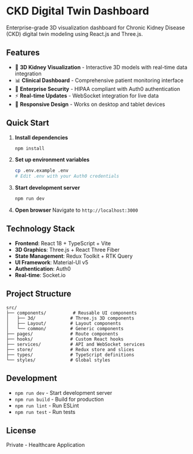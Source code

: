# CKD Digital Twin Dashboard

Enterprise-grade 3D visualization dashboard for Chronic Kidney Disease (CKD) digital twin modeling using React.js and Three.js.

## Features

- 🏥 **3D Kidney Visualization** - Interactive 3D models with real-time data integration
- 📊 **Clinical Dashboard** - Comprehensive patient monitoring interface
- 🔐 **Enterprise Security** - HIPAA compliant with Auth0 authentication
- ⚡ **Real-time Updates** - WebSocket integration for live data
- 📱 **Responsive Design** - Works on desktop and tablet devices

## Quick Start

1. **Install dependencies**
   ```bash
   npm install
   ```

2. **Set up environment variables**
   ```bash
   cp .env.example .env
   # Edit .env with your Auth0 credentials
   ```

3. **Start development server**
   ```bash
   npm run dev
   ```

4. **Open browser**
   Navigate to `http://localhost:3000`

## Technology Stack

- **Frontend**: React 18 + TypeScript + Vite
- **3D Graphics**: Three.js + React Three Fiber
- **State Management**: Redux Toolkit + RTK Query
- **UI Framework**: Material-UI v5
- **Authentication**: Auth0
- **Real-time**: Socket.io

## Project Structure

```
src/
├── components/          # Reusable UI components
│   ├── 3d/             # Three.js 3D components
│   ├── Layout/         # Layout components
│   └── common/         # Generic components
├── pages/              # Route components
├── hooks/              # Custom React hooks
├── services/           # API and WebSocket services
├── store/              # Redux store and slices
├── types/              # TypeScript definitions
└── styles/             # Global styles
```

## Development

- `npm run dev` - Start development server
- `npm run build` - Build for production
- `npm run lint` - Run ESLint
- `npm run test` - Run tests

## License

Private - Healthcare Application